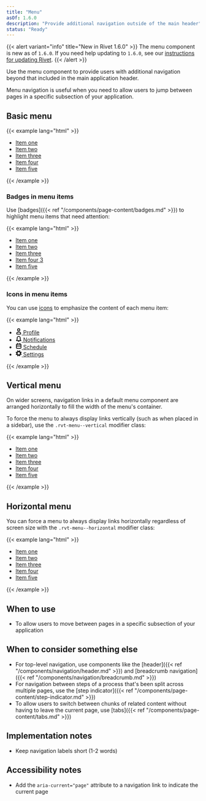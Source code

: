 ```yaml
---
title: "Menu"
asOf: 1.6.0
description: "Provide additional navigation outside of the main header"
status: "Ready"
---
```


{{< alert variant="info" title="New in Rivet 1.6.0" >}}
The menu component is new as of `1.6.0`. If you need help updating to `1.6.0`, see our [instructions for updating Rivet](/components/#updating-the-rivet-npm-package").
{{< /alert >}}

Use the menu component to provide users with additional navigation beyond that included in the main application header. 

Menu navigation is useful when you need to allow users to jump between pages in a specific subsection of your application.

## Basic menu

{{< example lang="html" >}}<nav class="rvt-menu" aria-label="Section navigation">
  <ul class="rvt-menu__list">
    <li class="rvt-menu__item">
      <a href="#" aria-current="page">Item one</a>
    </li>
    <li class="rvt-menu__item">
      <a href="#">Item two</a>
    </li>
    <li class="rvt-menu__item">
      <a href="#">Item three</a>
    </li>
    <li class="rvt-menu__item">
      <a href="#">Item four</a>
    </li>
    <li class="rvt-menu__item">
      <a href="#">Item five</a>
    </li>
  </ul>
</nav>
{{< /example >}}

### Badges in menu items

Use [badges]({{< ref "/components/page-content/badges.md" >}}) to highlight menu items that need attention:

{{< example lang="html" >}}<nav class="rvt-menu" aria-label="Section navigation">
  <ul class="rvt-menu__list">
    <li class="rvt-menu__item">
      <a href="#" aria-current="page">Item one</a>
    </li>
    <li class="rvt-menu__item">
      <a href="#">Item two</a>
    </li>
    <li class="rvt-menu__item">
      <a href="#">Item three</a>
    </li>
    <li class="rvt-menu__item">
      <a href="#">
        <span>Item four</span>
        <span class="rvt-badge rvt-badge--success rvt-m-left-xxs">3</span>
      </a>
    </li>
    <li class="rvt-menu__item">
      <a href="#">Item five</a>
    </li>
  </ul>
</nav>
{{< /example >}}

### Icons in menu items

You can use [icons](https://github.com/indiana-university/rivet-icons) to emphasize the content of each menu item:

{{< example lang="html" >}}<nav class="rvt-menu" aria-label="Section navigation">
  <ul class="rvt-menu__list">
    <li class="rvt-menu__item">
      <a href="#">
        <svg xmlns="http://www.w3.org/2000/svg" width="16" height="16" viewBox="0 0 16 16" aria-hidden="true">
          <g fill="currentColor">
            <path d="M8,8a4,4,0,1,1,4-4A4,4,0,0,1,8,8ZM8,2a2,2,0,1,0,2,2A2,2,0,0,0,8,2Z" />
            <path
              d="M12.75,16H3.25A1.25,1.25,0,0,1,2,14.75V13A4,4,0,0,1,6,9h4a4,4,0,0,1,4,4v1.75A1.25,1.25,0,0,1,12.75,16ZM4,14h8V13a2,2,0,0,0-2-2H6a2,2,0,0,0-2,2Z" />
          </g>
        </svg>
        <span class="rvt-m-left-xs">Profile</span>
      </a>
    </li>
    <li class="rvt-menu__item">
      <a href="#" aria-current="page">
        <svg xmlns="http://www.w3.org/2000/svg" width="16" height="16" viewBox="0 0 16 16" aria-hidden="true">
          <path fill="currentColor"
            d="M14.57,12.06,13,9.7V6A5,5,0,0,0,3,6V9.7L1.43,12.06a1.25,1.25,0,0,0,1,1.94H6a2,2,0,0,0,4,0h3.53a1.25,1.25,0,0,0,1-1.94ZM8,12H3.87L5,10.3V6a3,3,0,0,1,6,0v4.3L12.13,12Z" />
        </svg>
        <span class="rvt-m-left-xs">Notifications</span>
      </a>
    </li>
    <li class="rvt-menu__item">
      <a href="#">
        <svg xmlns="http://www.w3.org/2000/svg" width="16" height="16" viewBox="0 0 16 16" aria-hidden="true">
          <path fill="currentColor"
            d="M12.29,2H12V1a1,1,0,0,0-2,0V2H6V1A1,1,0,0,0,4,1V2H3.71A2.78,2.78,0,0,0,1,4.83v7.33A2.78,2.78,0,0,0,3.71,15h8.57A2.78,2.78,0,0,0,15,12.17V4.83A2.78,2.78,0,0,0,12.29,2ZM3.71,4H4V5H6V4h4V5h2V4h.29a.78.78,0,0,1,.71.83V7H3V4.83A.78.78,0,0,1,3.71,4Zm8.57,9H3.71A.78.78,0,0,1,3,12.17V9H13v3.17A.78.78,0,0,1,12.29,13Z" />
        </svg>
        <span class="rvt-m-left-xs">Schedule</span>
      </a>
    </li>
    <li class="rvt-menu__item">
      <a href="#">
        <svg xmlns="http://www.w3.org/2000/svg" width="16" height="16" viewBox="0 0 16 16" aria-hidden="true">
          <path fill="currentColor"
            d="M13.94,8.78A6,6,0,0,0,14,8a6,6,0,0,0-.07-.9L15.73,6a7.94,7.94,0,0,0-.92-2.15l-2.06.52a6,6,0,0,0-1.2-1.18L12,1.1A7.94,7.94,0,0,0,9.87.23L8.78,2.06A6,6,0,0,0,8,2a6,6,0,0,0-.9.07L6,.27a7.94,7.94,0,0,0-2.15.92l.52,2.06a6,6,0,0,0-1.18,1.2L1.1,4A7.94,7.94,0,0,0,.23,6.13L2.06,7.22A6,6,0,0,0,2,8a6,6,0,0,0,.07.9L.27,10a7.94,7.94,0,0,0,.92,2.15l2.06-.52a6,6,0,0,0,1.2,1.18L4,14.9a7.94,7.94,0,0,0,2.17.87l1.09-1.83A6,6,0,0,0,8,14a6,6,0,0,0,.9-.07L10,15.73a7.94,7.94,0,0,0,2.15-.92l-.52-2.06a6,6,0,0,0,1.18-1.2L14.9,12a7.94,7.94,0,0,0,.87-2.17ZM8,11a3,3,0,1,1,3-3A3,3,0,0,1,8,11Z" />
        </svg>
        <span class="rvt-m-left-xs">Settings</span>
      </a>
    </li>
  </ul>
</nav>
{{< /example >}}

## Vertical menu

On wider screens, navigation links in a default menu component are arranged horizontally to fill the width of the menu's container.

To force the menu to always display links vertically (such as when placed in a sidebar), use the `.rvt-menu--vertical` modifier class:

{{< example lang="html" >}}<nav class="rvt-menu rvt-menu--vertical" aria-label="Section navigation">
  <ul class="rvt-menu__list">
    <li class="rvt-menu__item">
      <a href="#" aria-current="page">Item one</a>
    </li>
    <li class="rvt-menu__item">
      <a href="#">Item two</a>
    </li>
    <li class="rvt-menu__item">
      <a href="#">Item three</a>
    </li>
    <li class="rvt-menu__item">
      <a href="#">Item four</a>
    </li>
    <li class="rvt-menu__item">
      <a href="#">Item five</a>
    </li>
  </ul>
</nav>
{{< /example >}}

## Horizontal menu

You can force a menu to always display links horizontally regardless of screen size with the `.rvt-menu--horizontal` modifier class:

{{< example lang="html" >}}<nav class="rvt-menu rvt-menu--horizontal" aria-label="Section navigation">
  <ul class="rvt-menu__list">
    <li class="rvt-menu__item">
      <a href="#" aria-current="page">Item one</a>
    </li>
    <li class="rvt-menu__item">
      <a href="#">Item two</a>
    </li>
    <li class="rvt-menu__item">
      <a href="#">Item three</a>
    </li>
    <li class="rvt-menu__item">
      <a href="#">Item four</a>
    </li>
    <li class="rvt-menu__item">
      <a href="#">Item five</a>
    </li>
  </ul>
</nav>
{{< /example >}}

## When to use
- To allow users to move between pages in a specific subsection of your application

## When to consider something else
- For top-level navigation, use components like the [header]({{< ref "/components/navigation/header.md" >}}) and [breadcrumb navigation]({{< ref "/components/navigation/breadcrumb.md" >}})
- For navigation between steps of a process that's been split across multiple pages, use the [step indicator]({{< ref "/components/page-content/step-indicator.md" >}})
- To allow users to switch between chunks of related content without having to leave the current page, use [tabs]({{< ref "/components/page-content/tabs.md" >}})

## Implementation notes
- Keep navigation labels short (1-2 words)

## Accessibility notes
- Add the `aria-current="page"` attribute to a navigation link to indicate the current page
